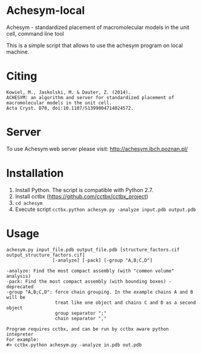 # Achesym-local

Achesym - standardized placement of macromolecular models in the unit cell, command line tool

This is a simple script that allows to use the achesym program on local machine.

# Citing

    Kowiel, M., Jaskolski, M. & Dauter, Z. (2014). 
    ACHESYM: an algorithm and server for standardized placement of macromolecular models in the unit cell. 
    Acta Cryst. D70, doi:10.1107/S1399004714024572. 

# Server
 
To use Achesym web server please visit: http://achesym.ibch.poznan.pl/

# Installation 

1. Install Python. The script is compatible with Python 2.7.
2. Install cctbx (https://github.com/cctbx/cctbx_project)
3. `cd achesym`
4. Execute script `cctbx.python achesym.py -analyze input.pdb output.pdb`

# Usage

    achesym.py input_file.pdb output_file.pdb [structure_factors.cif output_structure_factors.cif]
                     [-analyze] [-pack] [-group "A,B;C,D"]
    
    -analyze: Find the most compact assembly (with "common volume" analysis)
    -pack: Find the most compact assembly (with bounding boxes) - deprecated
    -group "A,B;C,D": force chain grouping. In the example chains A and B will be
                      treat like one object and chains C and D as a second object
                      group separator ";"
                      chain separator ","
    
    Program requires cctbx, and can be run by cctbx aware python intepreter
    For example:
    #> cctbx.python achesym.py -analyze in.pdb out.pdb 

